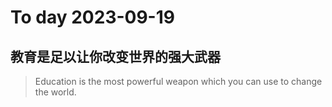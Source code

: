 
# To day 2023-09-19


## 教育是足以让你改变世界的强大武器
> Education is the most powerful weapon which you can use to change the world.

    